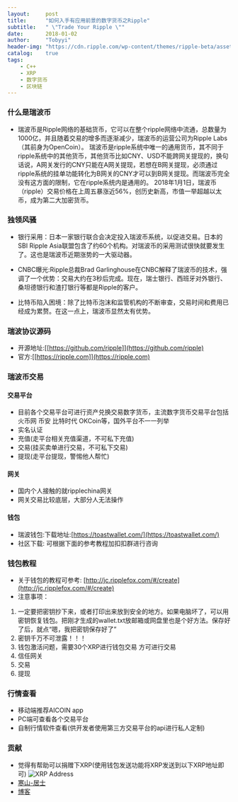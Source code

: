 ```yaml
---
layout:     post
title:      "如何入手有应用前景的数字货币之Ripple"
subtitle:   " \"Trade Your Ripple \""
date:       2018-01-02
author:     "Tobyyi"
header-img: "https://cdn.ripple.com/wp-content/themes/ripple-beta/assets/img/home/home-bg-new.jpg"
catalog:    true
tags:
    - C++
    - XRP
    - 数字货币
    - 区块链
---
```


### 什么是瑞波币

* 瑞波币是Ripple网络的基础货币，它可以在整个ripple网络中流通，总数量为1000亿，并且随着交易的增多而逐渐减少，瑞波币的运营公司为Ripple Labs（其前身为OpenCoin）。
瑞波币是ripple系统中唯一的通用货币，其不同于ripple系统中的其他货币，其他货币比如CNY、USD不能跨网关提现的，换句话说，A网关发行的CNY只能在A网关提现，若想在B网关提现，必须通过ripple系统的挂单功能转化为B网关的CNY才可以到B网关提现。而瑞波币完全没有这方面的限制，它在ripple系统内是通用的。
2018年1月1日，瑞波币（ripple）交易价格在上周五暴涨近56%，创历史新高，市值一举超越以太币，成为第二大加密货币。

### 独领风骚

* 银行采用：日本一家银行联合会决定投入瑞波币系统，以促进交易。日本的SBI Ripple Asia联盟包含了约60个机构。对瑞波币的采用测试很快就要发生了。这也是瑞波币近期涨势的一大驱动器。

* CNBC曝光:Ripple总裁Brad Garlinghouse在CNBC解释了瑞波币的技术，强调了一个优势：交易大约在3秒后完成。现在，瑞士银行、西班牙对外银行、桑坦德银行和渣打银行等都是Ripple的客户。

* 比特币陷入困境：除了比特币泡沫和监管机构的不断审查，交易时间和费用已经成为累赘。在这一点上，瑞波币显然太有优势。

###  瑞波协议源码

* 开源地址:[[https://github.com/ripple]](https://github.com/ripple) 
* 官方:[[https://ripple.com]](https://ripple.com) 


### 瑞波币交易 

#### 交易平台
* 目前各个交易平台可进行资产兑换交易数字货币，主流数字货币交易平台包括 火币网 币安 比特时代 OKCoin等，国外平台不一一列举
* 实名认证
* 充值(走平台相关充值渠道，不可私下充值)
* 交易(挂买卖单进行交易，不可私下交易)
* 提现(走平台提现，警惕他人帮忙)

#### 网关
*  国内个人接触的就ripplechina网关
* 网关交易比较底层，大部分人无法操作

#### 钱包
* 瑞波钱包:下载地址:[https://toastwallet.com/](https://toastwallet.com/)
* 社区下载: 可根据下面的参考教程加扣扣群进行咨询

### 钱包教程
* 关于钱包的教程可参考: [http://jc.ripplefox.com/#/create](http://jc.ripplefox.com/#/create)
* 注意事项：
1. 一定要把密钥抄下来，或者打印出来放到安全的地方。如果电脑坏了，可以用密钥恢复钱包。把刚才生成的wallet.txt放邮箱或网盘里也是个好方法。保存好了后，就点“嗯，我把密钥保存好了”
2. 密钥千万不可泄露！！！
3. 钱包激活问题，需要30个XRP进行钱包交易 方可进行交易
4. 信任网关
5. 交易
6. 提现


### 行情查看
* 移动端推荐AICOIN app
* PC端可查看各个交易平台
* 自制行情软件查看(供开发者使用第三方交易平台的api进行私人定制)

### 贡献
* 觉得有帮助可以捐赠下XRP(使用钱包发送功能将XRP发送到以下XRP地址即可)
![XRP Address](http://qtddui.b0.upaiyun.com/gitdir/rippleaddress.png)
* [寒山-居士](https://github.com/toby20130333)
* [博客](http://www.heilqt.com)